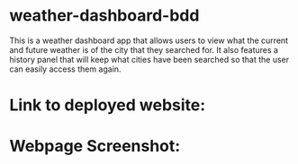# weather-dashboard-bdd
This is a weather dashboard app that allows users to view what the current and future weather is of the city that they searched for. It also features a history panel that will keep what cities have been searched so that the user can easily access them again.

# Link to deployed website:

# Webpage Screenshot: 
